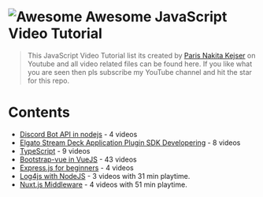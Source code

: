 # ![Awesome](https://cdn.rawgit.com/sindresorhus/awesome/d7305f38d29fed78fa85652e3a63e154dd8e8829/media/badge.svg) Awesome JavaScript Video Tutorial 

> This JavaScript Video Tutorial list its created by [Paris Nakita Kejser](https://www.youtube.com/channel/UCkFxhKB3S-JzvbXzYrZGFqw) on Youtube and all video related files can be found here. If you like what you are seen then pls subscribe my YouTube channel and hit the star for this repo.

# Contents <!-- omit in toc -->

- [Discord Bot API in nodejs](https://www.youtube.com/playlist?list=PLLhEJK7fQIxDAPJTRAr5qQCSZMpj5TAXP) - 4 videos
- [Elgato Stream Deck Application Plugin SDK Developering](https://www.youtube.com/playlist?list=PLLhEJK7fQIxBzSEWrRdNL5h8-0Ugd612k) - 8 videos
- [TypeScript](https://www.youtube.com/playlist?list=PLLhEJK7fQIxB6QV4iWY8M1pd62MCAg2h0) - 9 videos
- [Bootstrap-vue in VueJS](https://www.youtube.com/playlist?list=PLLhEJK7fQIxAoIA1sq_ZkbCbmeAbCshM6) - 43 videos
- [Express.js for beginners](https://www.youtube.com/playlist?list=PLLhEJK7fQIxCplQS4lIdTvyOIbgBDJvoj) - 4 videos
- [Log4js with NodeJS](https://www.pnk.sh/courses/log4js-with-nodejs) - 3 videos with 31 min playtime.
- [Nuxt.js Middleware](https://www.pnk.sh/courses/how-to-use-nuxtjs-middleware) - 4 videos with 51 min playtime.
